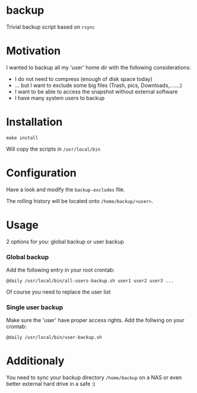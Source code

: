 # backup
Trivial backup script based on `rsync`

# Motivation
I wanted to backup all my 'user' home dir with the following considerations:
* I do not need to compress (enough of disk space today)
* ... but I want to exclude some big files (Trash, pics, Downloads,.......)
* I want to be able to access the snapshot without external software
* I have many system users to backup


# Installation

`make install`

Will copy the scripts in `/usr/local/bin`

# Configuration
Have a look and modify the `backup-excludes` file. 

The rolling history will be located onto `/home/backup/<user>`. 

# Usage
2 options for you: global backup  or user backup

### Global backup
Add the following entry in your root crontab:

```@daily /usr/local/bin/all-users-backup.sh user1 user2 user3 ...```

Of course you need to replace the user list

### Single user backup
Make sure the 'user' have proper access rights.
Add the follwing on your crontab:

```@daily /usr/local/bin/user-backup.sh```

# Additionaly
You need to sync your backup directory `/home/backup` on a NAS or even better external hard drive in a safe :)




